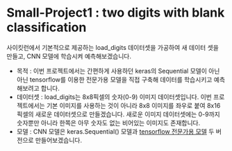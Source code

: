 # Small-Project1 : two digits with blank classification

사이킷런에서 기본적으로 제공하는 load_digits 데이터셋을 가공하여 새 데이터 셋을 만들고, CNN 모델에 학습시켜 예측해보겠습니다.  

- 목적 : 이번 프로젝트에서는 간편하게 사용하던 keras의 Sequential 모델이 아닌 아닌 tensorflow를 이용한 전문가용 모델을 직접 구축해 데이터를 학습시키고 예측해보려고 합니다.<br>
- 데이터셋 : load_digits는 8x8픽셀의 숫자(0-9) 이미지 데이터셋입니다. 이번 프로젝트에서는 기본 이미지를 사용하는 것이 아니라 8x8 이미지를 좌우로 붙여 8x16픽셀의 새로운 데이터셋으로 만들겠습니다. 새로운 이미지 데이터셋에는 0-9까지 숫자뿐만 아니라 한쪽은 아무 숫자도 없는 비어있는 이미지도 존재합니다.<br>
- 모델 : CNN 모델은 keras.Sequential() 모델과 <a href="https://www.tensorflow.org/tutorials/quickstart/advanced?hl=ko">tensorflow 전문가용 모델</a> 두 버전으로 만들어보겠습니다.
